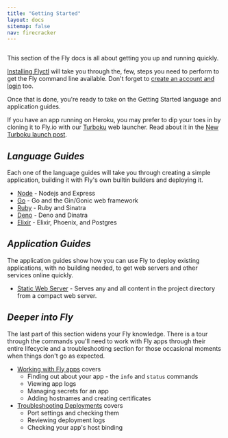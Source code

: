 ```yaml
---
title: "Getting Started"
layout: docs
sitemap: false
nav: firecracker
---
```


<figure>
  <img src="/public/images/docs-guide.jpg" srcset="/public/images/docs-guide@2x.jpg 2x" alt="">
</figure>

This section of the Fly docs is all about getting you up and running quickly.

[Installing Flyctl](/docs/getting-started/installing-flyctl) will take you through the, few, steps you need to perform to get the Fly command line available. Don't forget to [create an account and login](/docs/getting-started/log-in-to-fly/) too.

Once that is done, you're ready to take on the Getting Started language and application guides.

If you have an app running on Heroku, you may prefer to dip your toes in by cloning it to Fly.io with our [Turboku](https://fly.io/launch/heroku) web launcher. Read about it in the [New Turboku launch post](https://fly.io/blog/new-turboku/).

## _Language Guides_

Each one of the language guides will take you through creating a simple application, building it with Fly's own builtin builders and deploying it.

* [Node](/docs/getting-started/node/) - Nodejs and Express
* [Go](/docs/getting-started/golang/) - Go and the Gin/Gonic web framework
* [Ruby](/docs/getting-started/ruby/) - Ruby and Sinatra
* [Deno](/docs/getting-started/deno/) - Deno and Dinatra
* [Elixir](/docs/elixir/getting-started) - Elixir, Phoenix, and Postgres

## _Application Guides_

The application guides show how you can use Fly to deploy existing applications, with no building needed, to get web servers and other services online quickly.

* [Static Web Server](/docs/getting-started/static/) - Serves any and all content in the project directory from a compact web server.

## _Deeper into Fly_

The last part of this section widens your Fly knowledge. There is a tour through the commands you'll need to work with Fly apps through their entire lifecycle and a troubleshooting section for those occasional moments when things don't go as expected.

* [Working with Fly apps](/docs/getting-started/working-with-fly-apps/) covers
  * Finding out about your app - the `info` and `status` commands
  * Viewing app logs
  * Managing secrets for an app
  * Adding hostnames and creating certificates 
* [Troubleshooting Deployments](/docs/getting-started/troubleshooting/) covers
  * Port settings and checking them
  * Reviewing deployment logs
  * Checking your app's host binding



